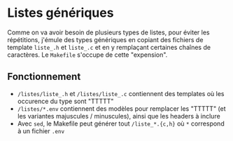 # Listes génériques

Comme on va avoir besoin de plusieurs types de listes, pour éviter les répétitions, j'émule des types génériques en copiant des fichiers de template `liste_.h` et `liste_.c` et en y remplaçant certaines chaînes de caractères.
Le `Makefile` s'occupe de cette "expension".

## Fonctionnement

  * `/listes/liste_.h` et `/listes/liste_.c` contiennent des templates où les occurence du type sont "TTTTT"
  * `/listes/*.env` contiennent des modèles pour remplacer les "TTTTT" (et les variantes majuscules / minuscules), ainsi que les headers à inclure
  * Avec `sed`, le Makefile peut générer tout `/liste_*.{c,h}` où `*` correspond à un fichier `.env`
